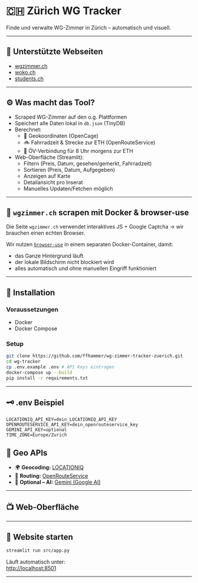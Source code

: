 # 🇨🇭 Zürich WG Tracker

Finde und verwalte WG-Zimmer in Zürich – automatisch und visuell.

---

## 🔎 Unterstützte Webseiten

- [wgzimmer.ch](https://www.wgzimmer.ch/)
- [woko.ch](https://www.woko.ch/)
- [students.ch](https://www.students.ch/)

---

## ⚙️ Was macht das Tool?

- Scraped WG-Zimmer auf den o.g. Plattformen
- Speichert alle Daten lokal in `db.json` (TinyDB)
- Berechnet:
  - 📍 Geokoordinaten (OpenCage)
  - 🚲 Fahrradzeit & Strecke zur ETH (OpenRouteService)
  - 🚋 ÖV-Verbindung für 8 Uhr morgens zur ETH
- Web-Oberfläche (Streamlit):
  - Filtern (Preis, Datum, gesehen/gemerkt, Fahrradzeit)
  - Sortieren (Preis, Datum, Aufgegeben)
  - Anzeigen auf Karte
  - Detailansicht pro Inserat
  - Manuelles Updaten/Fetchen möglich

---

## 🧠 `wgzimmer.ch` scrapen mit Docker & browser-use

Die Seite `wgzimmer.ch` verwendet interaktives JS + Google Captcha → wir brauchen einen echten Browser.

Wir nutzen [`browser-use`](https://github.com/browser-use/browser-use) in einem separaten Docker-Container, damit:

- das Ganze Hintergrund läuft
- der lokale Bildschirm nicht blockiert wird
- alles automatisch und ohne manuellen Eingriff funktioniert

---

## 🚀 Installation

### Voraussetzungen

- Docker
- Docker Compose

### Setup

```bash
git clone https://github.com/ffhammer/wg-zimmer-tracker-zuerich.git
cd wg-tracker
cp .env.example .env # API Keys eintragen
docker-compose up --build
pip install -r requirements.txt
```

---

## 🗝️ .env Beispiel

```dotenv
LOCATIONIQ_API_KEY=dein_LOCATIONIQ_API_KEY
OPENROUTESERVICE_API_KEY=dein_openrouteservice_key
GEMINI_API_KEY=optional
TIME_ZONE=Europe/Zurich
```

## 🧠 Geo APIs

- 🌍 **Geocoding:** [LOCATIONIQ](https://de.locationiq.com//)
- 🧭 **Routing:** [OpenRouteService](https://openrouteservice.org/)
- 🤖 **Optional – AI:** [Gemini (Google AI)](https://ai.google.dev/)

---

## 📺 Web-Oberfläche

---

## 🧪 Website starten

```bash
streamlit run src/app.py
```

Läuft automatisch unter:  
[http://localhost:8501](http://localhost:8501)

---
